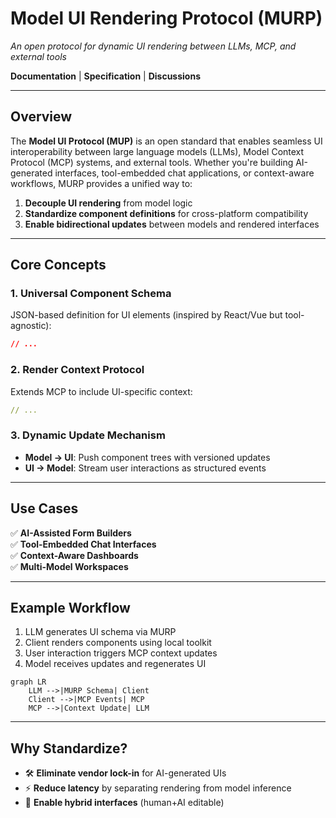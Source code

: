 # **Model UI Rendering Protocol (MURP)**  
*An open protocol for dynamic UI rendering between LLMs, MCP, and external tools*

**Documentation** | **Specification** | **Discussions**  

---

## **Overview**  
The **Model UI Protocol (MUP)** is an open standard that enables seamless UI interoperability between large language models (LLMs), Model Context Protocol (MCP) systems, and external tools. Whether you're building AI-generated interfaces, tool-embedded chat applications, or context-aware workflows, MURP provides a unified way to:  

1. **Decouple UI rendering** from model logic  
2. **Standardize component definitions** for cross-platform compatibility  
3. **Enable bidirectional updates** between models and rendered interfaces  

---

## **Core Concepts**  

### 1. **Universal Component Schema**  
JSON-based definition for UI elements (inspired by React/Vue but tool-agnostic):  
```json
// ...
```

### 2. **Render Context Protocol**  
Extends MCP to include UI-specific context:  
```yaml
// ...
```

### 3. **Dynamic Update Mechanism**  
- **Model → UI**: Push component trees with versioned updates  
- **UI → Model**: Stream user interactions as structured events  

---

## **Use Cases**  
✅ **AI-Assisted Form Builders**  
✅ **Tool-Embedded Chat Interfaces**  
✅ **Context-Aware Dashboards**  
✅ **Multi-Model Workspaces**  

---

## **Example Workflow**  
1. LLM generates UI schema via MURP  
2. Client renders components using local toolkit  
3. User interaction triggers MCP context updates  
4. Model receives updates and regenerates UI  

```mermaid
graph LR
    LLM -->|MURP Schema| Client
    Client -->|MCP Events| MCP
    MCP -->|Context Update| LLM
```

---

## **Why Standardize?**  
- 🛠️ **Eliminate vendor lock-in** for AI-generated UIs  
- ⚡ **Reduce latency** by separating rendering from model inference  
- 🔄 **Enable hybrid interfaces** (human+AI editable)  
